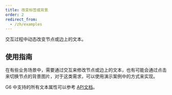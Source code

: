 ```yaml
---
title: 改变标签或背景
order: 2
redirect_from:
  - /zh/examples
---
```


交互过程中动态改变节点或边上的文本。

## 使用指南

在有些业务场景中，需要通过交互来修改节点或边上的文本，也有可能会通过点击来切换节点的背景图片，对于这类需求，可以使用演示案例中的方式来实现。

G6 中支持的所有文本属性可以参考 [API文档](/zh/docs/api/properties/TextProperties)。
